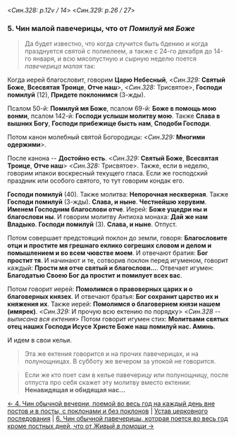 
<*Син.328: p.12v / 14*>
<*Син.329: p.26 / 27*>

### 5. Чин малой павечерицы, что от *Помилуй мя Боже*

> Да будет известно, что когда случится быть бдению и когда празднуется святой 
> с полиелеем, а также с 24-го декабря до 14-го января, и всю мясопустную 
> и сырную неделю поется *павечерица малая* так:

Когда иерей благословит, говорим **Царю Небесный**, 
<*Син.329:* **Святый Боже**, **Всесвятая Троице**, **Отче наш**>, 
<*Син.328:* Трисвятое>, 
**Господи помилуй** (12), **Придете поклонимся** (3-жды). 

Псалом 50-й: **Помилуй мя Боже**, псалом 69-й: **Боже в помощь мою вонми**, 
псалом 142-й: **Господи услыши молитву мою**. 
Также **Слава в вышних Богу**, **Господи прибежище бысть нам**, **Сподоби Господи**. 

Потом канон молебный святой Богородицы: <*Син.329:* **Многими одержими**>. 

После канона -- **Достойно есть**.
<*Син.329:* **Святый Боже**, **Всесвятая Троице**, **Отче наш**>
<*Син.328:* Трисвятое>.
Также, если в неделю, говорим ипакои воскресный текущего гласа. 
Если же господский праздник или особого святого, то тут говорим кондак его. 

**Господи помилуй** (40). Также молитва: **Непорочная нескверная**. 
Также **Господи помилуй** (3-жды). **Слава, и ныне**. **Честнейшю херувим**. 
**Именем Господним благослови отче**. Иерей: **Боже ущедри ны и благослови ны**. 
И говорим молитву Антиоха монаха: **Дай же нам Владыко**. 
**Господи помилуй** (3). **Слава, и ныне**. Отпуст.

Потом совершает предстоящий поклон до земли, говоря: 
**Благословите отци и простите мя грешнаго еклико согреших словом и делом 
и помышлением и во всем чювстве моем**. И отвечают братия: **Бог простит тя**. 
И начинают и те, сотворив поклон перед игуменом, говорит каждый: 
**Прости мя отче святый и благослови...**. 
Отвечает игумен: **Благодатью Своею Бог да простит и помилует всех вас**. 

Потом говорит иерей: **Помолимся о правоверных царих и о благоверных князех**. 
И отвечают братья: **Бог сохранит царство их и княжения их**. 
Также иерей: **Помолимся о благовернем князи нашем (имярек)**. 
<*Син.329:* И прочую всю ектению по порядку>
<*Син.328 -- выписана вся ектения*>
Потом говорит игумен стих: **Молитвами святых отец наших Господи Исусе Христе 
Боже наш помилуй нас. Аминь**. 

И идем в свои кельи. 

> Эта же ектения говорится и на прочих павечерицах, и на полунощницах. 
> В субботу же вечером за упокой не говорится. 

> Если же кто поет сам в келье павечерицу или полунощницу, после отпуста 
> про себя скажет эту молитву вместо ектении: **Ненавидящая и обидящая нас...**

[← 4. Чин обычной вечерни, поемой во весь год на каждый день вне постов и в посты, с поклонами и без поклонов](004.md)
| [Устав церковного последования](README.md)
| [6. Чин обычной павечерицы, которая поется во весь год кроме постных дней, что от *Живый в помощи* →](006.md)
